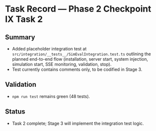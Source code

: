 # Task Record — Phase 2 Checkpoint IX Task 2

## Summary
- Added placeholder integration test at `src/integration/__tests__/SimEvalIntegration.test.ts` outlining the planned end-to-end flow (installation, server start, system injection, simulation start, SSE monitoring, validation, stop).
- Test currently contains comments only, to be codified in Stage 3.

## Validation
- `npm run test` remains green (48 tests).

## Status
- Task 2 complete; Stage 3 will implement the integration test logic.
